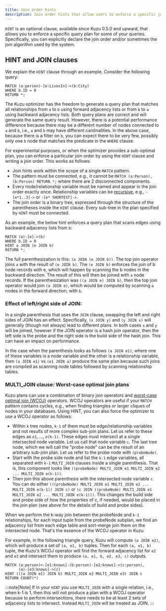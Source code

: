 ```yaml
---
title: Join order hints
description: Join order hints that allow users to enforce a specific join order
---
```


`HINT` is an optional clause, available since Kuzu 0.5.0 and upward, that allows you to enforce a specific query plan
for some of your queries. Specifically, you can explicitly declare the join order and/or sometimes the
join algorithm used by the system.

## HINT and JOIN clauses

We explain the `HINT` clause through an example. Consider the following query:
```cypher
MATCH (a:person)-[e:LivesIn]->(b:City)
WHERE b.ID = 0
RETURN *;
```
The Kuzu optimizer has the freedom to generate a query plan that matches all relationships from `a` to `b` using
forward adjacency lists or from `b` to `a` using backward adjacency lists.
Both query plans are correct and will generate the same query result. However, there is a potential performance difference because
there may be a different number of nodes connected to `a` and `b`, i.e., `a` and `b` may have different cardinalities.
In the above case, because there is a filter on `b`, you can expect there to be very few, possibly only one `b` node that matches the predicate in the `WHERE` clause.

For experimental purposes, or when the optimizer provides a sub-optimal plan, you can enforce a particular join order
by using the `HINT` clause and writing a join order. This works as follows:
- Join hints work within the scope of a single `MATCH` pattern.
- The pattern must be connected, e.g., it cannot be `MATCH (a:Person), (b:Person) RETURN *;` where there are 2 disconnected components.
- Every node/relationship variable must be named and appear in the join order exactly once. Relationship variables can be [recursive](https://kuzudb.github.io/docs/cypher/query-clauses/match/#match-variable-lengthrecursive-relationships), e.g., `-[e*1..3]->` or `-[e* SHORTEST]->`.
- The join order is a binary tree, expressed through the structure of the parentheses inside the `HINT` clause. Every sub-tree in the plan specified by `HINT` must be connected.

As an example, the below hint enforces a query plan that scans edges using backward adjacency lists from `b`:
```cypher
MATCH (a)-[e]->(b)
WHERE b.ID = 0
HINT a JOIN (e JOIN b)
RETURN *;
```

The full parenthesization is this: `(a JOIN (e JOIN b))`. The top join operator joins `a`
with the result of `(e JOIN b)`. The `(e JOIN b)` enforces the join of b node records with e, which will happen by scanning the b nodes in the backward direction.
The result of this will then be joined with `a` node records. If the parenthesization was `((a JOIN e) JOIN b)`, then the
top join operator would join `(a JOIN e)`, which would be computed by scanning `a` nodes in the forward direction, with `b`.

### Effect of left/right side of JOIN:
In a single parenthesis that uses the `JOIN` clause, swapping the left and right sides of JOIN has an effect.
Specifically, `(x JOIN y)` and `(y JOIN x)` will generally (though not always) lead to different plans.
In both cases `x` and `y` will be joined, however if the JOIN operator is a hash join operator, then the left side
is the probe and the right side is the build side of the hash join. This can have an impact on performance.

In the case when the parenthesis looks as follows `(a JOIN e1)`, where
one of these variables is a node variable and the other is a relationship variable, then `(a JOIN e1)` vs `(e1 JOIN a)` produce the
same plan because such joins are compiled as scanning node tables followed by scanning relationship tables.

### MULTI_JOIN clause: Worst-case optimal join plans

Kuzu plans can use a combination of binary join operators and [worst-case optimal join (WCOJ)](https://kuzudb.github.io/blog/post/wcoj/) operators.
WCOJ operators are useful if your `MATCH` pattern contains cycles, e.g., when finding triangles or larger cliques of nodes in your databases.
Using HINT, you can also force the optimizer to use a WCOJ operator as follows:

- Within `k` tree nodes, `k-1` of them must be edge/relationship variables and not results of more complex sub-join plans.
Let us refer to these edges as `e1`, ..., `e(k-1)`. These edges must intersect at a single intersected node variable.
Let us call that node variable `c`. The last tree node, which we will call the "probe node" can be the result of an arbitrary sub-join plan.
Let us refer to the probe node with `(probeNode)`.
- Start with the probe side node and list the `k-1` edge variables, all separated with `k-1` `MULTI_JOIN` clauses inside a single parenthesis.
That is, this component looks like `((probeNode) MULTI_JOIN e1 MULTI_JOIN e2 ... MULTI_JOIN e(k-1))`.
- Then join this above parenthesis with the intersected node variable `c`. You can do either
`(((probeNode) MULTI_JOIN e1 MULTI_JOIN e2 ... MULTI_JOIN e(k-1)) JOIN c)` or
`(c JOIN ((probeNode) MULTI_JOIN e1 MULTI_JOIN e2 ... MULTI_JOIN e(k-1)))`. This changes the build side and probe side
of how the properties of c, if needed, would be placed in the join plan (see above for the details of build and probe sides).

When we perform the k-way join between the probeNode and `k-1` relationships, for each input tuple from the probeNode subplan, we find an adjacency list from each edge table and sort-merge join them on the intersected node.
That's the essence of the WCOJ operator in Kuzu.

For example, in the following triangle query,  Kuzu will compute `(a JOIN e1)`, which will produce a set of `(a, e1, b)` tuples.
Then for each `(a, e1, b)` tuple, the Kuzu's WCOJ operator will find the forward adjacency list for `e2` and `e3` and intersect them to
produce  `(a, e1, b, e2, e3, c)` outputs.
```cypher
MATCH (a:person)<-[e1:knows]-(b:person)-[e2:knows]->(c:person),
      (a)-[e3:knows]->(c)
HINT (((a JOIN e1) JOIN b) MULTI_JOIN e2 MULTI_JOIN e3) JOIN c
RETURN COUNT(*)
```

:::note[Note]
If in your `HINT` you use `MULTI_JOIN` with a single relation, i.e., when k-1 is 1, then this will not produce
a plan with a WCOJ operator because to perform intersections, there needs to be at least 2 sets of adjacency lists to intersect.
Instead `MULTI_JOIN` will be treated as JOIN.
:::
